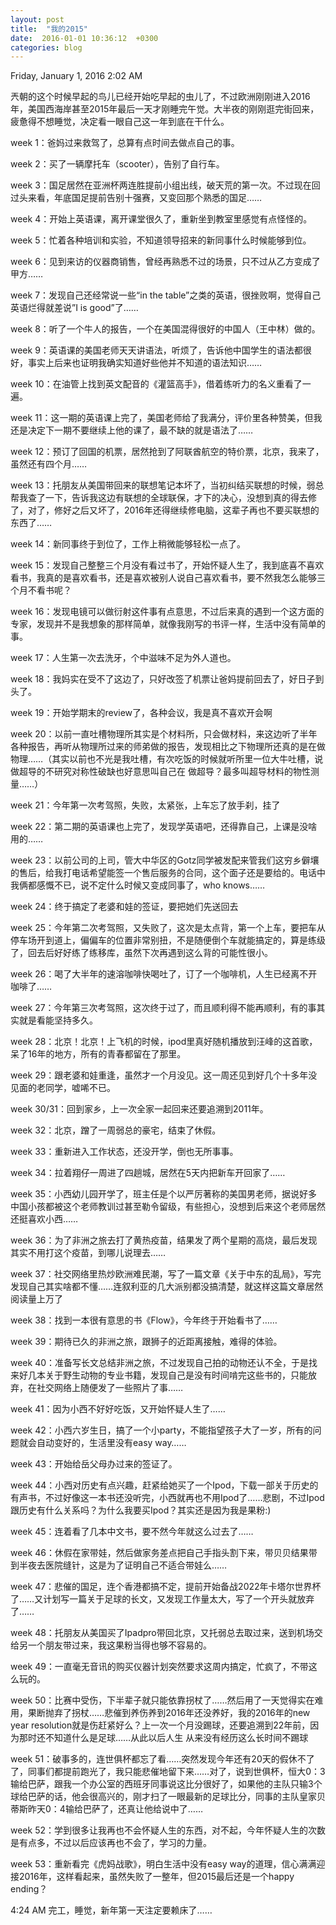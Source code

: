 ```yaml
---
layout: post
title:  "我的2015"
date:  2016-01-01 10:36:12  +0300
categories: blog
---
```


Friday, January 1, 2016 2:02 AM

兲朝的这个时候早起的鸟儿已经开始吃早起的虫儿了，不过欧洲刚刚进入2016年，美国西海岸甚至2015年最后一天才刚睡完午觉。大半夜的刚刚逛完街回来，疲惫得不想睡觉，决定看一眼自己这一年到底在干什么。

week 1：爸妈过来救驾了，总算有点时间去做点自己的事。

week 2：买了一辆摩托车（scooter），告别了自行车。

week 3：国足居然在亚洲杯两连胜提前小组出线，破天荒的第一次。不过现在回过头来看，年底国足提前告别十强赛，又变回那个熟悉的国足……

week 4：开始上英语课，离开课堂很久了，重新坐到教室里感觉有点怪怪的。

week 5：忙着各种培训和实验，不知道领导招来的新同事什么时候能够到位。

week 6：见到来访的仪器商销售，曾经再熟悉不过的场景，只不过从乙方变成了甲方……

week 7：发现自己还经常说一些“in the table”之类的英语，很挫败啊，觉得自己英语烂得就差说”I is good”了……

week 8：听了一个牛人的报告，一个在美国混得很好的中国人（王中林）做的。

week 9：英语课的美国老师天天讲语法，听烦了，告诉他中国学生的语法都很好，事实上后来也证明我确实知道好些他并不知道的语法知识……

week 10：在油管上找到英文配音的《灌篮高手》，借着练听力的名义重看了一遍。

week 11：这一期的英语课上完了，美国老师给了我满分，评价里各种赞美，但我还是决定下一期不要继续上他的课了，最不缺的就是语法了……

week 12：预订了回国的机票，居然抢到了阿联酋航空的特价票，北京，我来了，虽然还有四个月……

week 13：托朋友从美国带回来的联想笔记本坏了，当初纠结买联想的时候，弱总帮我查了一下，告诉我这边有联想的全球联保，才下的决心，没想到真的得去修了，对了，修好之后又坏了，2016年还得继续修电脑，这辈子再也不要买联想的东西了……

week 14：新同事终于到位了，工作上稍微能够轻松一点了。

week 15：发现自己整整三个月没有看过书了，开始怀疑人生了，我到底喜不喜欢看书，我真的是喜欢看书，还是喜欢被别人说自己喜欢看书，要不然我怎么能够三个月不看书呢？

week 16：发现电镜可以做衍射这件事有点意思，不过后来真的遇到一个这方面的专家，发现并不是我想象的那样简单，就像我刚写的书评一样，生活中没有简单的事。

week 17：人生第一次去洗牙，个中滋味不足为外人道也。

week 18：我妈实在受不了这边了，只好改签了机票让爸妈提前回去了，好日子到头了。

week 19：开始学期末的review了，各种会议，我是真不喜欢开会啊

week 20：以前一直吐槽物理所其实是个材料所，只会做材料，来这边听了半年各种报告，再听从物理所过来的师弟做的报告，发现相比之下物理所还真的是在做物理……（其实以前也不光是我吐槽，有次吃饭的时候就听所里一位大牛吐槽，说做超导的不研究对称性破缺也好意思叫自己在
做超导？最多叫超导材料的物性测量……）

week 21：今年第一次考驾照，失败，太紧张，上车忘了放手刹，挂了

week 22：第二期的英语课也上完了，发现学英语吧，还得靠自己，上课是没啥用的……

week 23：以前公司的上司，管大中华区的Gotz同学被发配来管我们这穷乡僻壤的售后，给我打电话希望能签一个售后服务的合同，这个面子还是要给的。电话中我俩都感慨不已，说不定什么时候又变成同事了，who knows……

week 24：终于搞定了老婆和娃的签证，要把她们先送回去

week 25：今年第二次考驾照，又失败了，这次是太点背，第一个上车，要把车从停车场开到道上，偏偏车的位置非常别扭，不是随便倒个车就能搞定的，算是练级了，回去后好好练了练移库，虽然下次再遇到这么背的可能性很小。

week 26：喝了大半年的速溶咖啡快喝吐了，订了一个咖啡机，人生已经离不开咖啡了……

week 27：今年第三次考驾照，这次终于过了，而且顺利得不能再顺利，有的事其实就是看能坚持多久。

week 28：北京！北京！上飞机的时候，ipod里真好随机播放到汪峰的这首歌，呆了16年的地方，所有的青春都留在了那里。

week 29：跟老婆和娃重逢，虽然才一个月没见。这一周还见到好几个十多年没见面的老同学，嘘唏不已。

week 30/31：回到家乡，上一次全家一起回来还要追溯到2011年。

week 32：北京，蹭了一周弱总的豪宅，结束了休假。

week 33：重新进入工作状态，还没开学，倒也无所事事。

week 34：拉着翔仔一周进了四趟城，居然在5天内把新车开回家了……

week 35：小西幼儿园开学了，班主任是个以严厉著称的美国男老师，据说好多中国小孩都被这个老师教训过甚至勒令留级，有些担心，没想到后来这个老师居然还挺喜欢小西……

week 36：为了非洲之旅去打了黄热疫苗，结果发了两个星期的高烧，最后发现其实不用打这个疫苗，到哪儿说理去……

week 37：社交网络里热炒欧洲难民潮，写了一篇文章《关于中东的乱局》，写完发现自己其实啥都不懂……连叙利亚的几大派别都没搞清楚，就这样这篇文章居然阅读量上万了

week 38：找到一本很有意思的书《Flow》，今年终于开始看书了……

week 39：期待已久的非洲之旅，跟狮子的近距离接触，难得的体验。

week 40：准备写长文总结非洲之旅，不过发现自己拍的动物还认不全，于是找来好几本关于野生动物的专业书籍，发现自己是没有时间啃完这些书的，只能放弃，在社交网络上随便发了一些照片了事……

week 41：因为小西不好好吃饭，又开始怀疑人生了……

week 42：小西六岁生日，搞了一个小party，不能指望孩子大了一岁，所有的问题就会自动变好的，生活里没有easy way……

week 43：开始给岳父母办过来的签证了。

week 44：小西对历史有点兴趣，赶紧给她买了一个Ipod，下载一部关于历史的有声书，不过好像这一本书还没听完，小西就再也不用Ipod了……悲剧，不过Ipod跟历史有什么关系吗？为什么我要买Ipod？其实还是因为我是果粉:)

week 45：连着看了几本中文书，要不然今年就这么过去了……

week 46：休假在家带娃，然后做家务差点把自己手指头割下来，带贝贝结果带到半夜去医院缝针，这是为了证明自己不适合带娃么……

week 47：悲催的国足，连个香港都搞不定，提前开始备战2022年卡塔尔世界杯了……又计划写一篇关于足球的长文，又发现工作量太大，写了一个开头就放弃了……

week 48：托朋友从美国买了Ipadpro带回北京，又托弱总去取过来，送到机场交给另一个朋友带过来，我这果粉当得也够不容易的。

week 49：一直毫无音讯的购买仪器计划突然要求这周内搞定，忙疯了，不带这么玩的。

week 50：比赛中受伤，下半辈子就只能依靠拐杖了……然后用了一天觉得实在难用，果断抛弃了拐杖……悲催到养伤养到2016年还没养好，我的2016年的new year resolution就是伤赶紧好么？上一次一个月没踢球，还要追溯到22年前，因为那时还不知道什么是足球……从此以后人生
从来没有经历这么长时间不踢球

week 51：破事多的，连世俱杯都忘了看……突然发现今年还有20天的假休不了了，同事们都提前跑光了，我只能悲催地留下来……对了，说到世俱杯，恒大0：3输给巴萨，跟我一个办公室的西班牙同事说这比分很好了，如果他的主队只输3个球给巴萨的话，他会很高兴的，刚才扫了一眼最新的足球比分，同事的主队皇家贝蒂斯昨天0：4输给巴萨了，还真让他给说中了……

week 52：学到很多让我再也不会怀疑人生的东西，对不起，今年怀疑人生的次数是有点多，不过以后应该再也不会了，学习的力量。

week 53：重新看完《虎妈战歌》，明白生活中没有easy way的道理，信心满满迎接2016年，这样看起来，虽然失败了一整年，但2015最后还是一个happy ending？

4:24 AM  完工，睡觉，新年第一天注定要赖床了……



<!--end-->
